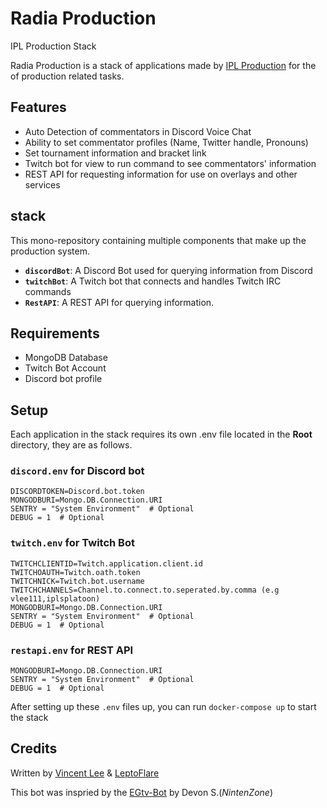# Radia Production
IPL Production Stack

Radia Production is a stack of applications made by
[IPL Production](https://iplabs.work) for the of production related tasks.

## Features
- Auto Detection of commentators in Discord Voice Chat
- Ability to set commentator profiles (Name, Twitter handle, Pronouns)
- Set tournament information and bracket link
- Twitch bot for view to run command to see commentators' information
- REST API for requesting information for use on overlays and other services

## stack
This mono-repository containing multiple components that make up the production
system.

- **`discordBot`**: A Discord Bot used for querying information from Discord
- **`twitchBot`**: A Twitch bot that connects and handles Twitch IRC commands
- **`RestAPI`**: A REST API for querying information.

## Requirements

- MongoDB Database
- Twitch Bot Account
- Discord bot profile

## Setup
Each application in the stack requires its own .env file located in the **Root**
directory, they are as follows.

### `discord.env` for Discord bot
```
DISCORDTOKEN=Discord.bot.token
MONGODBURI=Mongo.DB.Connection.URI
SENTRY = "System Environment"  # Optional
DEBUG = 1  # Optional
```

### `twitch.env` for Twitch Bot
```
TWITCHCLIENTID=Twitch.application.client.id
TWITCHOAUTH=Twitch.oath.token
TWITCHNICK=Twitch.bot.username
TWITCHCHANNELS=Channel.to.connect.to.seperated.by.comma (e.g vlee111,iplsplatoon)
MONGODBURI=Mongo.DB.Connection.URI
SENTRY = "System Environment"  # Optional
DEBUG = 1  # Optional
```

### `restapi.env` for REST API
```
MONGODBURI=Mongo.DB.Connection.URI
SENTRY = "System Environment"  # Optional
DEBUG = 1  # Optional
```

After setting up these `.env` files up, you can run `docker-compose up` to start
the stack

## Credits

Written by [Vincent Lee](https://github.com/vlee489) & [LeptoFlare](https://github.com/LeptoFlare)

This bot was inspried by the [EGtv-Bot](https://github.com/NintenZone/EGtv-Bot)
by Devon S.(*NintenZone*)
